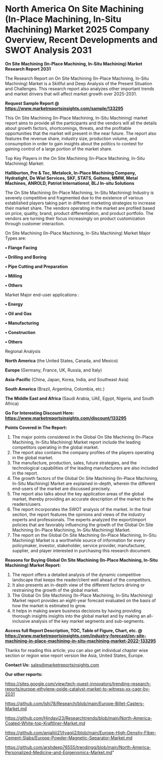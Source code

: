 # North America On Site Machining (In-Place Machining, In-Situ Machining) Market 2025 Company Overview, Recent Developments and SWOT Analysis 2031

<strong>On Site Machining (In-Place Machining, In-Situ Machining) Market Research Report 2031</strong>

The Research Report on On Site Machining (In-Place Machining, In-Situ Machining) Market is a Skillful and Deep Analysis of the Present Situation and Challenges. This research report also analyzes other important trends and market drivers that will affect market growth over 2025-2031.

<strong>Request Sample Report @ <a href=https://www.marketreportsinsights.com/sample/133295>https://www.marketreportsinsights.com/sample/133295</a></strong>

This On Site Machining (In-Place Machining, In-Situ Machining) market report aims to provide all the participants and the vendors will all the details about growth factors, shortcomings, threats, and the profitable opportunities that the market will present in the near future. The report also features the revenue share, industry size, production volume, and consumption in order to gain insights about the politics to contest for gaining control of a large portion of the market share.

Top Key Players in the On Site Machining (In-Place Machining, In-Situ Machining) Market:

<strong>Halliburton, Pre & Tec, Metalock, In-Place Machining Company, Hydratight, De Wiel Services, SKF, STATS, Goltens, MMW, Metal Machines, ANROLD, Patriot International, BLJ In-situ Solutions</strong>

The On Site Machining (In-Place Machining, In-Situ Machining) Industry is severely competitive and fragmented due to the existence of various established players taking part in different marketing strategies to increase their market share. The vendors operating in the market are profiled based on price, quality, brand, product differentiation, and product portfolio. The vendors are turning their focus increasingly on product customization through customer interaction.

On Site Machining (In-Place Machining, In-Situ Machining) Market Major Types are:

<strong>• Flange Facing

• Drilling and Boring

• Pipe Cutting and Preparation

• Milling

• Others</strong>

Market Major end-user applications :

<strong>• Energy

• Oil and Gas

• Manufacturing

• Construction

• Others</strong>

Regional Analysis

</u><strong><b>North America</b></strong> (the United States, Canada, and Mexico)

<strong><b>Europe </b></strong>(Germany, France, UK, Russia, and Italy)

<strong><b>Asia-Pacific</b></strong> (China, Japan, Korea, India, and Southeast Asia)

<strong><b>South America</b></strong> (Brazil, Argentina, Colombia, etc.)

<strong><b>The Middle East and Africa</b></strong> (Saudi Arabia, UAE, Egypt, Nigeria, and South Africa)

<strong>Go For Interesting Discount Here: <a href=https://www.marketreportsinsights.com/discount/133295>https://www.marketreportsinsights.com/discount/133295</a></strong>

<strong>Points Covered in The Report:</strong>
<ol>
  <li>The major points considered in the Global On Site Machining (In-Place Machining, In-Situ Machining) Market report include the leading competitors operating in the global market.</li>
  <li>The report also contains the company profiles of the players operating in the global market.</li>
  <li>The manufacture, production, sales, future strategies, and the technological capabilities of the leading manufacturers are also included in the report.</li>
  <li>The growth factors of the Global On Site Machining (In-Place Machining, In-Situ Machining) Market are explained in-depth, wherein the different end-users of the market are discussed precisely.</li>
  <li>The report also talks about the key application areas of the global market, thereby providing an accurate description of the market to the readers/users.</li>
  <li>The report incorporates the SWOT analysis of the market. In the final section, the report features the opinions and views of the industry experts and professionals. The experts analyzed the export/import policies that are favorably influencing the growth of the Global On Site Machining (In-Place Machining, In-Situ Machining) Market.</li>
  <li>The report on the Global On Site Machining (In-Place Machining, In-Situ Machining) Market is a worthwhile source of information for every policymaker, investor, stakeholder, service provider, manufacturer, supplier, and player interested in purchasing this research document.</li>
</ol>
<strong>Reasons for Buying Global On Site Machining (In-Place Machining, In-Situ Machining) Market Report:</strong>

<ol>
  <li>The report offers a detailed analysis of the dynamic competitive landscape that keeps the reader/client well ahead of the competitors.</li>
  <li>It also presents an in-depth view of the different factors driving or restraining the growth of the global market.</li>
  <li>The Global On Site Machining (In-Place Machining, In-Situ Machining) Market report provides an eight-year forecast evaluated on the basis of how the market is estimated to grow.</li>
  <li>It helps in making aware business decisions by having providing thorough insights insights into the global market and by making an all-inclusive analysis of the key market segments and sub-segments.</li>
</ol>
<strong>Access full Report Description, TOC, Table of Figure, Chart, etc. @ <a href=https://www.marketreportsinsights.com/industry-forecast/on-site-machining-in-place-machining-in-situ-machining-market-2022-133295>https://www.marketreportsinsights.com/industry-forecast/on-site-machining-in-place-machining-in-situ-machining-market-2022-133295</a></strong>


Thanks for reading this article; you can also get individual chapter wise section or region wise report version like Asia, United States, Europe.

<strong>Contact Us:</strong>
sales@marketreportsinsights.com

<strong>Our other reports:</strong>

<a href=https://sites.google.com/view/tech-quest-innovators/trending-research-reports/europe-ethylene-oxide-catalyst-market-to-witness-xx-cagr-by-2031>https://sites.google.com/view/tech-quest-innovators/trending-research-reports/europe-ethylene-oxide-catalyst-market-to-witness-xx-cagr-by-2031</a>

<a href=https://github.com/Ishi78/Research/blob/main/Europe-Billet-Casters-Market.md>https://github.com/Ishi78/Research/blob/main/Europe-Billet-Casters-Market.md</a>

<a href=https://github.com/Hindavi23/Researchtrends/blob/main/North-America-Coated-White-top-Kraftliner-Market.md>https://github.com/Hindavi23/Researchtrends/blob/main/North-America-Coated-White-top-Kraftliner-Market.md</a>

<a href=https://github.com/anjaliiii21/tyagii2/blob/main/Europe-High-Density-Fiber-Cement-Slabs/Europe-Powder-Magnetic-Separator-Market.md>https://github.com/anjaliiii21/tyagii2/blob/main/Europe-High-Density-Fiber-Cement-Slabs/Europe-Powder-Magnetic-Separator-Market.md</a>

<a href=https://github.com/arshdeep76555/trendingg/blob/main/North-America-Personalized-Medicine-and-Epigenomics-Market.md>https://github.com/arshdeep76555/trendingg/blob/main/North-America-Personalized-Medicine-and-Epigenomics-Market.md</a>"
